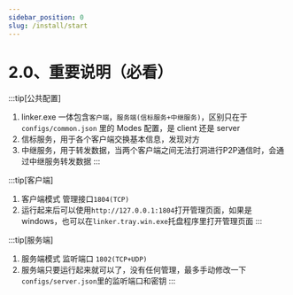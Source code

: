 ```yaml
---
sidebar_position: 0
slug: /install/start
---
```


# 2.0、重要说明（必看）

:::tip[公共配置]
1. linker.exe 一体包含`客户端`，`服务端(信标服务+中继服务)`，区别只在于 `configs/common.json` 里的 Modes 配置，是 client 还是 server
2. 信标服务，用于各个客户端交换基本信息，发现对方
3. 中继服务，用于转发数据，当两个客户端之间无法打洞进行P2P通信时，会通过中继服务转发数据
:::

:::tip[客户端]
1. 客户端模式 管理接口`1804(TCP)`
2. 运行起来后可以使用`http://127.0.0.1:1804`打开管理页面，如果是windows，也可以在`linker.tray.win.exe`托盘程序里打开管理页面
:::

:::tip[服务端]
1. 服务端模式 监听端口 `1802(TCP+UDP)`
2. 服务端只要运行起来就可以了，没有任何管理，最多手动修改一下`configs/server.json`里的监听端口和密钥
:::